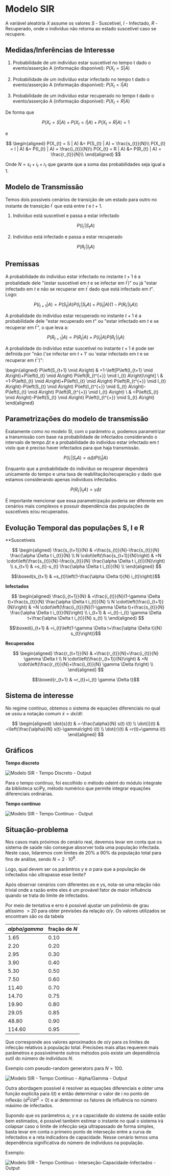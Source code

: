 # Modelo SIR

A variável aleatória $X$ assume os valores $S$ - Suscetível, $I$ - Infectado, $R$ - Recuperado, onde o indivíduo não retorna ao estado suscetível caso se recupere.


## Medidas/Inferências de Interesse

1. Probabilidade de um indivíduo estar suscetível no tempo t dado o evento/asserção A (informação disponível): $P(X_{t} = S | A)$

2. Probabilidade de um indivíduo estar infectado no tempo t dado o evento/asserção A (informação disponível): $P(X_{t} = I | A)$

3. Probabilidade de um indivíduo estar recuperado no tempo t dado o evento/asserção A (informação disponível): $P(X_{t} = R | A)$

De forma que

$$P(X_{t} = S | A) + P(X_{t} = I | A) + P(X_{t} = R | A) = 1$$

e

$$
\begin{aligned}
P(X_{t} = S | A) &= P(S_{t} | A) = \frac{s_{t}}{N}\\
P(X_{t} = I | A) &= P(I_{t} | A) = \frac{i_{t}}{N}\\
P(X_{t} = R | A) &= P(R_{t} | A) = \frac{r_{t}}{N}\\
\end{aligned}
$$

Onde $N = s_{t} + i_{t} + r_{t}$ que garante que a soma das probabilidades seja igual a $1$.

## Modelo de Transmissão

Temos dois possíveis cenários de transição de um estado para outro no instante de transição $t^\prime$ que está entre $t$ e $t+1$.

1. Indivíduo está suscetível e passa a estar infectado

$$P(I_{t^\prime} | S_{t} A)$$

2. Indivíduo está infectado e passa a estar recuperado

$$P(R_{t^\prime} | I_{t} A)$$


## Premissas

A probabilidade do indivíduo estar infectado no instante $t+1$ é a probalidade dele "(estar suscetível em $t$ e se infectar em $t^\prime$)" ou já "estar infectado em $t$ e não se recuperar em $t^\prime$ dado que está infectado em $t$". Logo:


$$P(I_{t+1}|A) =  P(S_{t} | A) P(I_{t^\prime} | S_{t} A) + P(I_{t} | A)(1 - P(R_{t^\prime}|I_{t}A))$$

A probalidade do indivíduo estar recuperado no instante $t+1$ é a probabilidade dele "estar recuperado em $t$" ou "estar infectado em $t$ e se recuperar em $t^\prime$", o que leva a:

$$P(R_{t+1}|A) = P(R_{t}|A) + P(I_{t} | A) P(R_{t^\prime} | I_{t} A)$$

A probalidade do indivíduo estar suscetível no instante $t+1$ é pode ser definida por "não ('se infectar em $t+1$' ou  'estar infectado em $t$ e se recuperar em $t^\prime$')":


\begin{aligned}
P\left(S_{t+1} \mid A\right) & =1-\left[P\left(I_{t+1} \mid A\right)+P\left(I_{t} \mid A\right) P\left(R_{t^{+}} \mid I_{t} A\right)\right] \\
& =1-P\left(I_{t} \mid A\right)+P\left(I_{t} \mid A\right) P\left(R_{t^{+}} \mid I_{t} A\right)-P\left(S_{t} \mid A\right) P\left(I_{t^{+}} \mid S_{t} A\right)-P\left(I_{t} \mid A\right) P\left(R_{t^{+}} \mid I_{t} A\right) \\
& =P\left(S_{t} \mid A\right)-P\left(S_{t} \mid A\right) P\left(I_{t^{+}} \mid S_{t} A\right)
\end{aligned}


## Parametrizações do modelo de transmissão

Exatamente como no modelo SI, com o parâmetro $\alpha$, podemos parametrizar a transmissão com base na probabilidade de infectados considerando o intervalo de tempo $\Delta t$ e a probabilidade do indivíduo estar infectado em $t$ visto que é preciso haver infectados para que haja transmissão.

$$P(I_{t^\prime} | S_{t} A) = \alpha \Delta t P(I_{t} | A )$$


Enquanto que a probabilidade do indivíduo se recuperar dependerá unicamente do tempo e uma taxa de reabilitação/recuperação $\gamma$ dado que estamos considerando apenas indivíduos infectados.

$$P(R_{t^\prime} | I_{t} A) = \gamma \Delta t$$

É importante mencionar que essa parametrização poderia ser diferente em cenários mais complexos e possuir dependência das populações de suscetíveis e/ou recuperados.



## Evolução Temporal das populações S, I e R

**Suscetíveis

$$
\begin{aligned}
\frac{s_{t+1}}{N} & =\frac{s_{t}}{N}-\frac{s_{t}}{N} \frac{\alpha \Delta t i_{t}}{N} \\
N \cdot\left(\frac{s_{t+1}}{N}\right) & =N \cdot\left(\frac{s_{t}}{N}-\frac{s_{t}}{N} \frac{\alpha \Delta t i_{t}}{N}\right) \\
s_{t+1} & =s_{t}-s_{t} \frac{\alpha \Delta t i_{t}}{N} \\
\end{aligned}
$$


$$\boxed{s_{t+1} & =s_{t}\left(1-\frac{\alpha \Delta t}{N} i_{t}\right)}$$


**Infectados**

$$
\begin{aligned}
\frac{i_{t+1}}{N} & =\frac{i_{t}}{N}(1-\gamma \Delta t)+\frac{s_{t}}{N} \frac{\alpha \Delta t i_{t}}{N} \\
N \cdot\left(\frac{i_{t+1}}{N}\right) & =N \cdot\left(\frac{i_{t}}{N}(1-\gamma \Delta t)+\frac{s_{t}}{N} \frac{\alpha \Delta t i_{t}}{N}\right) \\
i_{t+1} & =i_{t}-i_{t} \gamma \Delta t+\frac{\alpha \Delta t i_{t}}{N} s_{t} \\
\end{aligned}
$$

$$\boxed{i_{t+1} & =i_{t}\left(1-\gamma \Delta t+\frac{\alpha \Delta t}{N} s_{t}\right)}$$


**Recuperados**

$$
\begin{aligned}
\frac{r_{t+1}}{N} & =\frac{r_{t}}{N}+\frac{i_{t}}{N} \gamma \Delta t \\
N \cdot\left(\frac{r_{t+1}}{N}\right) & =N \cdot\left(\frac{r_{t}}{N}+\frac{i_{t}}{N} \gamma \Delta t\right) \\
\end{aligned}
$$

$$\boxed{r_{t+1} & =r_{t}+i_{t} \gamma \Delta t}$$


## Sistema de interesse

No regime contínuo, obtemos o sistema de equações diferenciais no qual se usou a notação comum $\dot{x} = dx/dt$:

$$
\begin{aligned}
\dot{s}(t) & =-\frac{\alpha}{N} s(t) i(t) \\
\dot{i}(t) & =\left(\frac{\alpha}{N} s(t)-\gamma\right) i(t) \\
\dot{r}(t) & =r(t)+\gamma i(t)
\end{aligned}
$$

## Gráficos

**Tempo discreto**

![Modelo SIR - Tempo Discreto - Output](output/SIR_discrete_output.png)

Para o tempo contínuo, foi escolhido o método odeint do módulo integrate da biblioteca sciPy, método numérico que permite integrar equações diferenciais ordinárias.

**Tempo contínuo**

![Modelo SIR - Tempo Contínuo - Output](output/SIR_continuous_output.png)


## Situação-problema

Nos casos mais próximos do cenário real, devemos levar em conta que os sistema de saúde não consegue absorver toda uma população infectada. Neste caso, lidaremos com limites de 20% a 90% da população total para fins de análise, sendo $N = 2 \cdot 10^{8}$.

Logo, qual devem ser os parâmtros $\gamma$ e $\alpha$ para que a população de infectados não ultrapasse esse limite?

Após observar cenários com diferentes $\alpha$s e $\gamma$s, nota-se uma relação não trivial onde a razão entre eles é um provável fator de maior influência quando se trata do limite de infectados.

Por meio de tentativa e erro é possível ajustar um polinômio de grau altíssimo $>20$ para obter previsões da relação $\alpha/\gamma$. Os valores utilizados se encontram são os da tabela

|$alpha/gamma$|fração de $N$|
|-----------|-----------|
|1.65       |    0.10   |
|2.20       |    0.20   |
|2.95       |    0.30   |
|3.90       |    0.40   |
|5.30       |    0.50   |
|7.50       |    0.60   |
|11.40      |   0.70    |
|14.70      |   0.75    |
|19.90      |   0.80    |
|29.05      |   0.85    |
|48.80      |   0.90    |
|114.60     |  0.95     |

Que corresponde aos valores aproximados de $\alpha/\gamma$ para os limites de infecção relativos à população total. Precisões mais altas requerem mais parâmetros e possivelmente outros métodos pois existe um dependência sutil do número de indivíduos $N$.

Exemplo com pseudo-random generators para $N=100$.

![Modelo SIR - Tempo Contínuo - Alpha/Gamma - Output](output/SIR_alpha_gamma_output.png)

Outra abordagem possível é resolver as equações diferenciais e obter uma função explícita para $i(t)$ e então determinar o valor de i no ponto de inflexão ($d^2 i/dt^2 = 0$) e aí determinar os fatores de influência no número máximo de infectados.

Supondo que os parâmetros $\alpha$, $\gamma$ e a capacidade do sistema de saúde estão bem estimados, é possível também estimar o instante no qual o sistema irá colapsar caso o limite de infecção seja ultrapassado de forma simples, basta levar em conta o primeiro ponto de interseção entre a curva de infectados e a reta indicadora de capacidade. Nesse cenário temos uma dependência significativa do número de indivíduos na população.


Exemplo:

![Modelo SIR - Tempo Contínuo - Interseção-Capacidade-Infectados - Output](output/SIR_intercept_output.png)
